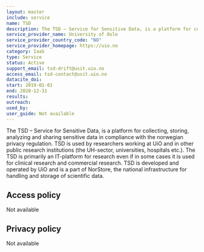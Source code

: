 ```yaml
---
layout: master
include: service
name: TSD
description: The TSD – Service for Sensitive Data, is a platform for collecting, storing, analyzing and sharing sensitive data in compliance with the Norwegian privacy regulation.
service_provider_name: University of Oslo
service_provider_country_code: "NO"
service_provider_homepage: https://uio.no
category: IaaS
type: Service
status: Active
support_email: tsd-drift@usit.uio.no
access_email: tsd-contact@usit.uio.no
datacite_doi: 
start: 2019-01-01
end: 2020-12-31
results:
outreach:
used_by: 
user_guide: Not available
---
```

The TSD – Service for Sensitive Data, is a platform for collecting, storing, analyzing and sharing sensitive data in compliance with the norwegian privacy regulation.
TSD is used by researchers working at UiO and in other public research institutions (the UH-sector, universities, hospitals etc.). The TSD is primarily an IT-platform for research even if in some cases it is used for clinical research and commercial research.
TSD is developed and operated by UiO and is a part of NorStore, the national infrastructure for handling and storage of scientific data.

## Access policy
Not available

## Privacy policy
Not available
